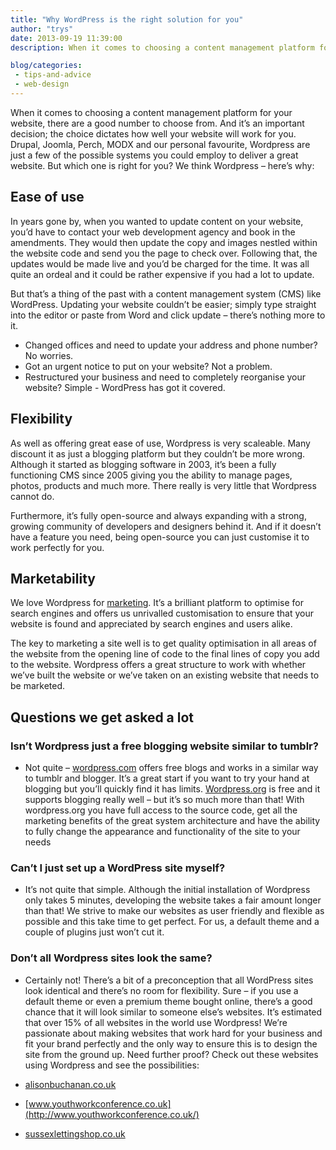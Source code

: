 ```yaml
---
title: "Why WordPress is the right solution for you"
author: "trys"
date: 2013-09-19 11:39:00
description: When it comes to choosing a content management platform for your website, there are a good number to choose from. We think Wordpress – here’s why

blog/categories: 
 - tips-and-advice
 - web-design
---
```


When it comes to choosing a content management platform for your website, there are a good number to choose from. And it’s an important decision; the choice dictates how well your website will work for you. Drupal, Joomla, Perch, MODX and our personal favourite, Wordpress are just a few of the possible systems you could employ to deliver a great website. But which one is right for you? We think Wordpress – here’s why:

## Ease of use

In years gone by, when you wanted to update content on your website, you’d have to contact your web development agency and book in the amendments. They would then update the copy and images nestled within the website code and send you the page to check over. Following that, the updates would be made live and you’d be charged for the time. It was all quite an ordeal and it could be rather expensive if you had a lot to update.

But that’s a thing of the past with a content management system (CMS) like WordPress. Updating your website couldn’t be easier; simply type straight into the editor or paste from Word and click update – there’s nothing more to it.

- Changed offices and need to update your address and phone number? No worries.
- Got an urgent notice to put on your website? Not a problem.
- Restructured your business and need to completely reorganise your website? Simple - WordPress has got it covered.



## Flexibility

As well as offering great ease of use, Wordpress is very scaleable. Many discount it as just a blogging platform but they couldn’t be more wrong. Although it started as blogging software in 2003, it’s been a fully functioning CMS since 2005 giving you the ability to manage pages, photos, products and much more. There really is very little that Wordpress cannot do.

Furthermore, it’s fully open-source and always expanding with a strong, growing community of developers and designers behind it. And if it doesn’t have a feature you need, being open-source you can just customise it to work perfectly for you.

## Marketability

We love Wordpress for [marketing](http://www.tomango.co.uk/creates/online-marketing/). It’s a brilliant platform to optimise for search engines and offers us unrivalled customisation to ensure that your website is found and appreciated by search engines and users alike.

The key to marketing a site well is to get quality optimisation in all areas of the website from the opening line of code to the final lines of copy you add to the website. Wordpress offers a great structure to work with whether we’ve built the website or we’ve taken on an existing website that needs to be marketed.

## Questions we get asked a lot


### Isn’t Wordpress just a free blogging website similar to tumblr?


- Not quite – [wordpress.com](http://wordpress.com) offers free blogs and works in a similar way to tumblr and blogger. It’s a great start if you want to try your hand at blogging but you’ll quickly find it has limits. [Wordpress.org](http://wordpress.org) is free and it supports blogging really well – but it’s so much more than that! With wordpress.org you have full access to the source code, get all the marketing benefits of the great system architecture and have the ability to fully change the appearance and functionality of the site to your needs



### Can’t I just set up a WordPress site myself?


- It’s not quite that simple. Although the initial installation of Wordpress only takes 5 minutes, developing the website takes a fair amount longer than that! We strive to make our websites as user friendly and flexible as possible and this take time to get perfect. For us, a default theme and a couple of plugins just won’t cut it.



### Don’t all Wordpress sites look the same?


- Certainly not! There’s a bit of a preconception that all WordPress sites look identical and there’s no room for flexibility. Sure – if you use a default theme or even a premium theme bought online, there’s a good chance that it will look similar to someone else’s websites. It’s estimated that over 15% of all websites in the world use Wordpress! We’re passionate about making websites that work hard for your business and fit your brand perfectly and the only way to ensure this is to design the site from the ground up. Need further proof? Check out these websites using Wordpress and see the possibilities:

- [alisonbuchanan.co.uk](http://alisonbuchanan.co.uk/)
- [www.youthworkconference.co.uk](http://www.youthworkconference.co.uk/)
- [sussexlettingshop.co.uk](http://sussexlettingshop.co.uk/)







